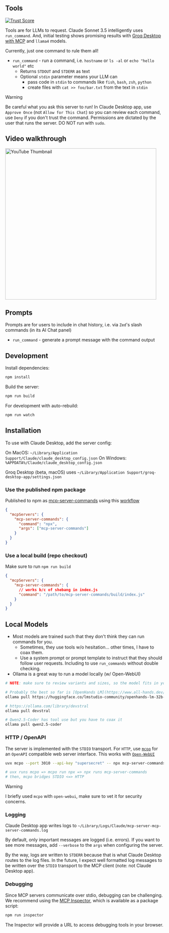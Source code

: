 ## Tools
[![Trust Score](https://archestra.ai/mcp-catalog/api/badge/quality/g0t4/mcp-server-commands)](https://archestra.ai/mcp-catalog/g0t4__mcp-server-commands)

Tools are for LLMs to request. Claude Sonnet 3.5 intelligently uses `run_command`. And, initial testing shows promising results with [Groq Desktop with MCP](https://github.com/groq/groq-desktop-beta) and `llama4` models.

Currently, just one command to rule them all!

- `run_command` - run a command, i.e. `hostname` or `ls -al` or `echo "hello world"` etc
  - Returns `STDOUT` and `STDERR` as text
  - Optional `stdin` parameter means your LLM can
    - pass code in `stdin` to commands like `fish`, `bash`, `zsh`, `python`
    - create files with `cat >> foo/bar.txt` from the text in `stdin`

> [!WARNING]
> Be careful what you ask this server to run!
> In Claude Desktop app, use `Approve Once` (not `Allow for This Chat`) so you can review each command, use `Deny` if you don't trust the command.
> Permissions are dictated by the user that runs the server.
> DO NOT run with `sudo`.

## Video walkthrough

<a href="https://youtu.be/0-VPu1Pc18w"><img src="https://img.youtube.com/vi/0-VPu1Pc18w/maxresdefault.jpg" width="480" alt="YouTube Thumbnail"></a>

## Prompts

Prompts are for users to include in chat history, i.e. via `Zed`'s slash commands (in its AI Chat panel)

- `run_command` - generate a prompt message with the command output

## Development

Install dependencies:
```bash
npm install
```

Build the server:
```bash
npm run build
```

For development with auto-rebuild:
```bash
npm run watch
```

## Installation

To use with Claude Desktop, add the server config:

On MacOS: `~/Library/Application Support/Claude/claude_desktop_config.json`
On Windows: `%APPDATA%/Claude/claude_desktop_config.json`

Groq Desktop (beta, macOS) uses `~/Library/Application Support/groq-desktop-app/settings.json`

### Use the published npm package

Published to npm as [mcp-server-commands](https://www.npmjs.com/package/mcp-server-commands) using this [workflow](https://github.com/g0t4/mcp-server-commands/actions)

```json
{
  "mcpServers": {
    "mcp-server-commands": {
      "command": "npx",
      "args": ["mcp-server-commands"]
    }
  }
}
```

### Use a local build (repo checkout)

Make sure to run `npm run build`

```json
{
  "mcpServers": {
    "mcp-server-commands": {
      // works b/c of shebang in index.js
      "command": "/path/to/mcp-server-commands/build/index.js"
    }
  }
}
```

## Local Models

- Most models are trained such that they don't think they can run commands for you.
  - Sometimes, they use tools w/o hesitation... other times, I have to coax them.
  - Use a system prompt or prompt template to instruct that they should follow user requests. Including to use `run_commands` without double checking.
- Ollama is a great way to run a model locally (w/ Open-WebUI)

```sh
# NOTE: make sure to review variants and sizes, so the model fits in your VRAM to perform well!

# Probably the best so far is [OpenHands LM](https://www.all-hands.dev/blog/introducing-openhands-lm-32b----a-strong-open-coding-agent-model)
ollama pull https://huggingface.co/lmstudio-community/openhands-lm-32b-v0.1-GGUF

# https://ollama.com/library/devstral
ollama pull devstral

# Qwen2.5-Coder has tool use but you have to coax it
ollama pull qwen2.5-coder
```

### HTTP / OpenAPI

The server is implemented with the `STDIO` transport.
For `HTTP`, use [`mcpo`](https://github.com/open-webui/mcpo) for an `OpenAPI` compatible web server interface.
This works with [`Open-WebUI`](https://github.com/open-webui/open-webui)

```bash
uvx mcpo --port 3010 --api-key "supersecret" -- npx mcp-server-commands

# uvx runs mcpo => mcpo run npx => npx runs mcp-server-commands
# then, mcpo bridges STDIO <=> HTTP
```

> [!WARNING]
> I briefly used `mcpo` with `open-webui`, make sure to vet it for security concerns.

### Logging

Claude Desktop app writes logs to `~/Library/Logs/Claude/mcp-server-mcp-server-commands.log`

By default, only important messages are logged (i.e. errors).
If you want to see more messages, add `--verbose` to the `args` when configuring the server.

By the way, logs are written to `STDERR` because that is what Claude Desktop routes to the log files.
In the future, I expect well formatted log messages to be written over the `STDIO` transport to the MCP client (note: not Claude Desktop app).

### Debugging

Since MCP servers communicate over stdio, debugging can be challenging. We recommend using the [MCP Inspector](https://github.com/modelcontextprotocol/inspector), which is available as a package script:

```bash
npm run inspector
```

The Inspector will provide a URL to access debugging tools in your browser.
